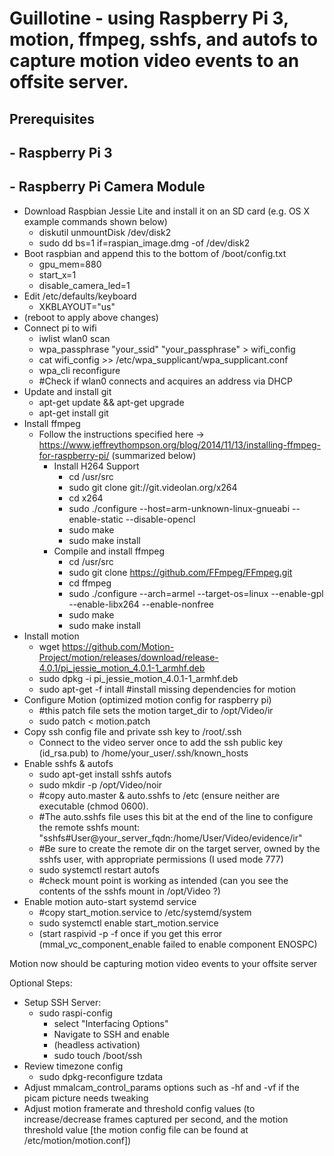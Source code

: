 # Guillotine - using Raspberry Pi 3, motion, ffmpeg, sshfs, and autofs to capture motion video events to an offsite server.
## Prerequisites
## - Raspberry Pi 3
## - Raspberry Pi Camera Module
- Download Raspbian Jessie Lite and install it on an SD card (e.g. OS X example commands shown below)
  - diskutil unmountDisk /dev/disk2
  - sudo dd bs=1 if=raspian_image.dmg -of /dev/disk2
- Boot raspbian and append this to the bottom of /boot/config.txt
  - gpu_mem=880
  - start_x=1
  - disable_camera_led=1
- Edit /etc/defaults/keyboard
  - XKBLAYOUT="us"
- (reboot to apply above changes)
- Connect pi to wifi
  - iwlist wlan0 scan
  - wpa_passphrase "your_ssid" "your_passphrase" > wifi_config
  - cat wifi_config >> /etc/wpa_supplicant/wpa_supplicant.conf
  - wpa_cli reconfigure
  - #Check if wlan0 connects and acquires an address via DHCP
- Update and install git
  - apt-get update && apt-get upgrade
  - apt-get install git
- Install ffmpeg
  - Follow the instructions specified here -> https://www.jeffreythompson.org/blog/2014/11/13/installing-ffmpeg-for-raspberry-pi/ (summarized below)
    - Install H264 Support
      - cd /usr/src
      - sudo git clone git://git.videolan.org/x264
      - cd x264
      - sudo ./configure --host=arm-unknown-linux-gnueabi --enable-static --disable-opencl
      - sudo make
      - sudo make install
    - Compile and install ffmpeg
      - cd /usr/src
      - sudo git clone https://github.com/FFmpeg/FFmpeg.git
      - cd ffmpeg
      - sudo ./configure --arch=armel --target-os=linux --enable-gpl --enable-libx264 --enable-nonfree
      - sudo make
      - sudo make install
- Install motion			
  - wget https://github.com/Motion-Project/motion/releases/download/release-4.0.1/pi_jessie_motion_4.0.1-1_armhf.deb
  - sudo dpkg -i pi_jessie_motion_4.0.1-1_armhf.deb
  - sudo apt-get -f intall #install missing dependencies for motion
- Configure Motion (optimized motion config for raspberry pi)
  - #this patch file sets the motion target_dir to /opt/Video/ir
  - sudo patch < motion.patch
- Copy ssh config file and private ssh key to /root/.ssh
  - Connect to the video server once to add the ssh public key (id_rsa.pub) to /home/your_user/.ssh/known_hosts
- Enable sshfs & autofs
  - sudo apt-get install sshfs autofs
  - sudo mkdir -p /opt/Video/noir
  - #copy auto.master & auto.sshfs to /etc (ensure neither are executable (chmod 0600).
  - #The auto.sshfs file uses this bit at the end of the line to configure the remote sshfs mount: "sshfs\#User@your_server_fqdn\:/home/User/Video/evidence/ir"
  - #Be sure to create the remote dir on the target server, owned by the sshfs user, with appropriate permissions (I used mode 777)
  - sudo systemctl restart autofs 
  - #check mount point is working as intended (can you see the contents of the sshfs mount in /opt/Video ?)
- Enable motion auto-start systemd service
  - #copy start_motion.service to /etc/systemd/system
  - sudo systemctl enable start_motion.service
  - (start raspivid -p -f once if you get this error (mmal_vc_component_enable failed to enable component ENOSPC)
	
Motion now should be capturing motion video events to your offsite server 


Optional Steps:
- Setup SSH Server:
  - sudo raspi-config
    - select "Interfacing Options"
    - Navigate to SSH and enable
    - (headless activation)
    - sudo touch /boot/ssh
- Review timezone config
    - sudo dpkg-reconfigure tzdata
- Adjust mmalcam_control_params options such as -hf and -vf if the picam picture needs tweaking
- Adjust motion framerate and threshold config values (to increase/decrease frames captured per second, and the motion threshold value [the motion config file can be found at /etc/motion/motion.conf])	
